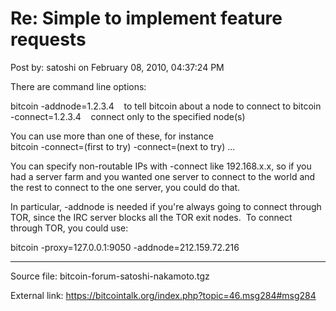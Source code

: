 # Re: Simple to implement feature requests

Post by: satoshi on February 08, 2010, 04:37:24 PM

There are command line options:

bitcoin -addnode=1.2.3.4 &nbsp;&nbsp;&nbsp;to tell bitcoin about a node to connect to
bitcoin -connect=1.2.3.4 &nbsp;&nbsp;&nbsp;connect only to the specified node(s)

You can use more than one of these, for instance<br />
bitcoin -connect=(first to try) -connect=(next to try) ...

You can specify non-routable IPs with -connect like 192.168.x.x, so if you had a server farm and you wanted one server to connect to the world and the rest to connect to the one server, you could do that.

In particular, -addnode is needed if you're always going to connect through TOR, since the IRC server blocks all the TOR exit nodes. &nbsp;To connect through TOR, you could use:

bitcoin -proxy=127.0.0.1:9050 -addnode=212.159.72.216

---

Source file: bitcoin-forum-satoshi-nakamoto.tgz

External link: https://bitcointalk.org/index.php?topic=46.msg284#msg284
